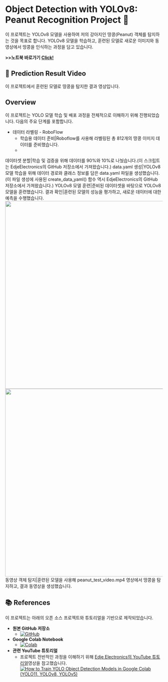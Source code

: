 # Object Detection with YOLOv8: Peanut Recognition Project 🥜
이 프로젝트는 YOLOv8 모델을 사용하여 저의 강아지인 땅콩(Peanut) 객체를 탐지하는 것을 목표로 합니다. 
YOLOv8 모델을 학습하고, 훈련된 모델로 새로운 이미지와 동영상에서 땅콩을 인식하는 과정을 담고 있습니다.

**>>노트북 바로가기 [Click!](https://colab.research.google.com/github/xo0ol/Train_YOLO_Peanut/blob/main/Object_Detection_Yolov8_Peanut.ipynb)**

## 🎥 Prediction Result Video
이 프로젝트에서 훈련된 모델로 땅콩을 탐지한 결과 영상입니다.

## Overview
이 프로젝트는 YOLO 모델 학습 및 배포 과정을 전체적으로 이해하기 위해 진행되었습니다. 
다음의 주요 단계를 포함합니다.
* 데이터 라벨링 - RoboFlow
  - 학습용 데이터 준비|Roboflow를 사용해 라벨링된 총 812개의 땅콩 이미지 데이터를 준비했습니다.
  - <img src="" width="" height="">
데이터셋 분할|학습 및 검증을 위해 데이터를 90%와 10%로 나눴습니다.(이 스크립트는 EdjeElectronics의 GitHub 저장소에서 가져왔습니다.)
data.yaml 생성|YOLOv8 모델 학습을 위해 데이터 경로와 클래스 정보를 담은 data.yaml 파일을 생성했습니다.(이 파일 생성에 사용된 create_data_yaml() 함수 역시 EdjeElectronics의 GitHub 저장소에서 가져왔습니다.)
YOLOv8 모델 훈련|준비된 데이터셋을 바탕으로 YOLOv8 모델을 훈련했습니다.
결과 확인|훈련된 모델의 성능을 평가하고, 새로운 데이터에 대한 예측을 수행했습니다.<img src="https://github.com/xo0ol/Train_YOLO_Peanut/blob/b980a71acd2207d4632fcdd3178b4d71133f0b7b/images/results.png" width="800" height="600"><img src="https://github.com/xo0ol/Train_YOLO_Peanut/blob/b980a71acd2207d4632fcdd3178b4d71133f0b7b/images/val_batch2_pred.jpg" width="800" height="600">
동영상 객체 탐지|훈련된 모델을 사용해 peanut_test_video.mp4 영상에서 땅콩을 탐지하고, 결과 동영상을 생성했습니다.

## 📚 References
이 프로젝트는 아래의 오픈 소스 프로젝트와 튜토리얼을 기반으로 제작되었습니다.

* **원본 GitHub 저장소**
  - [![GitHub](https://img.shields.io/badge/GitHub-EdjeElectronics-blue)](https://github.com/EdjeElectronics/Train-and-Deploy-YOLO-Models)
* **Google Colab Notebook**
  - [![Colab](https://img.shields.io/badge/Colab-EdjeElectronics-orange)](https://colab.research.google.com/github/EdjeElectronics/Train-and-Deploy-YOLO-Models/blob/main/Train_YOLO_Models.ipynb)
* **관련 YouTube 튜토리얼**
  - 프로젝트 전반적인 과정을 이해하기 위해 [Edje Electronics의 YouTube 튜토리얼](https://www.youtube.com/watch?v=r0RspiLG260)영상을 참고했습니다.
    [![How to Train YOLO Object Detection Models in Google Colab (YOLO11, YOLOv8, YOLOv5)](https://img.youtube.com/vi/r0RspiLG260/maxresdefault.jpg)](https://www.youtube.com/watch?v=r0RspiLG260)

    
